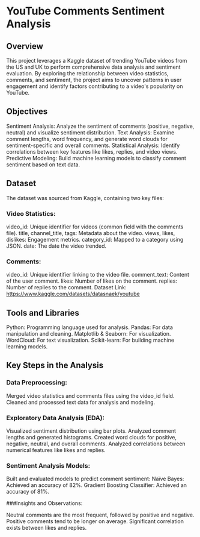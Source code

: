 # YouTube Comments Sentiment Analysis

## Overview

This project leverages a Kaggle dataset of trending YouTube videos from the US and UK to perform comprehensive data analysis and sentiment evaluation. By exploring the relationship between video statistics, comments, and sentiment, the project aims to uncover patterns in user engagement and identify factors contributing to a video's popularity on YouTube.

## Objectives

Sentiment Analysis: Analyze the sentiment of comments (positive, negative, neutral) and visualize sentiment distribution.
Text Analysis: Examine comment lengths, word frequency, and generate word clouds for sentiment-specific and overall comments.
Statistical Analysis: Identify correlations between key features like likes, replies, and video views.
Predictive Modeling: Build machine learning models to classify comment sentiment based on text data.

## Dataset

The dataset was sourced from Kaggle, containing two key files:

### Video Statistics:

video_id: Unique identifier for videos (common field with the comments file).
title, channel_title, tags: Metadata about the video.
views, likes, dislikes: Engagement metrics.
category_id: Mapped to a category using JSON.
date: The date the video trended.

### Comments:

video_id: Unique identifier linking to the video file.
comment_text: Content of the user comment.
likes: Number of likes on the comment.
replies: Number of replies to the comment.
Dataset Link: https://www.kaggle.com/datasets/datasnaek/youtube

## Tools and Libraries

Python: Programming language used for analysis.
Pandas: For data manipulation and cleaning.
Matplotlib & Seaborn: For visualization.
WordCloud: For text visualization.
Scikit-learn: For building machine learning models.

## Key Steps in the Analysis

### Data Preprocessing:
Merged video statistics and comments files using the video_id field.
Cleaned and processed text data for analysis and modeling.

### Exploratory Data Analysis (EDA):
Visualized sentiment distribution using bar plots.
Analyzed comment lengths and generated histograms.
Created word clouds for positive, negative, neutral, and overall comments.
Analyzed correlations between numerical features like likes and replies.

### Sentiment Analysis Models:
Built and evaluated models to predict comment sentiment:
Naïve Bayes: Achieved an accuracy of 82%.
Gradient Boosting Classifier: Achieved an accuracy of 81%.

###Insights and Observations:

Neutral comments are the most frequent, followed by positive and negative.
Positive comments tend to be longer on average.
Significant correlation exists between likes and replies.
